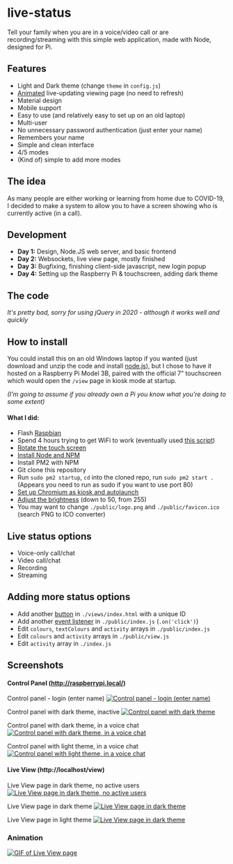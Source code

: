 # live-status
Tell your family when you are in a voice/video call or are recording/streaming with this simple web application, made with Node, designed for Pi.

## Features
- Light and Dark theme (change `theme` in `config.js`)
- [Animated](https://imgur.com/gallery/UZOyKdE) live-updating viewing page (no need to refresh)
- Material design
- Mobile support
- Easy to use (and relatively easy to set up on an old laptop)
- Multi-user
- No unnecessary password authentication (just enter your name)
- Remembers your name
- Simple and clean interface
- 4/5 modes
- (Kind of) simple to add more modes

## The idea
As many people are either working or learning from home due to COVID-19, I decided to make a system to allow you to have a screen showing who is currently active (in a call).

## Development
- **Day 1:** Design, Node.JS web server, and basic frontend
- **Day 2:** Websockets, live view page, mostly finished
- **Day 3:** Bugfixing, finishing client-side javascript, new login popup
- **Day 4:** Setting up the Raspberry Pi & touchscreen, adding dark theme

## The code
*It's pretty bad, sorry for using jQuery in 2020 - although it works well and quickly*

## How to install
You could install this on an old Windows laptop if you wanted (just download and unzip the code and install [node.js](https://nodejs.org/en/ "node.js")), but I chose to have it hosted on a Raspberry Pi Model 3B, paired with the official 7" touchscreen which would open the `/view` page in kiosk mode at startup.

*(I'm going to assume if you already own a Pi you know what you're doing to some extent)*
#### What I did: 
- Flash [Raspbian](https://www.raspberrypi.org/downloads/ "Raspbian")
- Spend 4 hours trying to get WiFi to work (eventually used [this script](http://downloads.fars-robotics.net/wifi-drivers/install-wifi "this script"))
- [Rotate the touch screen](https://raspberrypiprojects.com/raspberry-pi-rotate-touch-screen/ "Rotate the touch screen")
- [Install Node and NPM](https://www.instructables.com/id/Install-Nodejs-and-Npm-on-Raspberry-Pi/ "Install Node and NPM")
- Install PM2 with NPM
- Git clone this repository
- Run `sudo pm2 startup`, `cd` into the cloned repo, run `sudo pm2 start .` (Appears you need to run as sudo if you want to use port 80)
- [Set up Chromium as kiosk and autolaunch](https://pimylifeup.com/raspberry-pi-kiosk/ "Set up Chromium as kiosk and auto-launch") 
- [Adjust the brightness](https://lb.raspberrypi.org/forums/viewtopic.php?t=214086#p1318236 "Adjust the brightness") (down to 50, from 255)
- You may want to change `./public/logo.png` and `./public/favicon.ico` (search PNG to ICO converter)

## Live status options
- Voice-only call/chat
- Video call/chat 
- Recording
- Streaming

## Adding more status options
- Add another [button](https://mdbootstrap.com/docs/jquery/components/buttons/ "button") in `./views/index.html` with a unique ID
- Add another [event listener](https://github.com/eartharoid/live-status/blob/master/public/index.js#L104 "event listener") in `./public/index.js` (`.on('click')`)
- Edit `colours`, `textColours` and `activity` arrays in `./public/index.js`
- Edit `colours` and `activity` arrays in `./public/view.js`
- Edit `activity` array in `./index.js`

## Screenshots
#### Control Panel (http://raspberrypi.local/)
Control panel - login (enter name)
[![Control panel - login (enter name)](https://i.imgur.com/cnB573U.png "Control panel - login (enter name)")](https://i.imgur.com/cnB573U.png "Control panel - login (enter name)")


Control panel with dark theme, inactive
[![Control panel with dark theme](https://i.imgur.com/2JSu72j.png "Control panel with dark theme, inactive")](https://i.imgur.com/2JSu72j.png "Control panel with dark theme")


Control panel with dark theme, in a voice chat
[![Control panel with dark theme, in a voice chat](https://i.imgur.com/UCYjI0M.png "Control panel with dark theme, in a voice chat")](https://i.imgur.com/UCYjI0M.png "Control panel with dark theme, in a voice chat")


Control panel with light theme, in a voice chat
[![Control panel with light theme, in a voice chat](https://i.imgur.com/j9m1bqg.png "Control panel with light theme, in a voice chat")](https://i.imgur.com/j9m1bqg.png "Control panel with light theme, in a voice chat")

#### Live View (http://localhost/view)

Live View page in dark theme, no active users
[![Live View page in dark theme, no active users](https://i.imgur.com/CLnW3iH.png "Live View page in dark theme, no active users")](https://i.imgur.com/CLnW3iH.png "Live View page in dark theme, no active users")

Live View page in dark theme
[![Live View page in dark theme](https://i.imgur.com/wFKQvD9.png "Live View page in dark theme")](https://i.imgur.com/wFKQvD9.png "Live View page in dark theme")

Live View page in light theme
[![Live View page in dark theme](https://i.imgur.com/IMvZIRt.png "Live View page in light theme")](https://i.imgur.com/IMvZIRt.png "Live View page in light theme")

### Animation
[![GIF of Live View page](https://i.imgur.com/UZOyKdE.gifv "GIF of Live View page")](https://i.imgur.com/UZOyKdE.gifv "GIF of Live View page")


